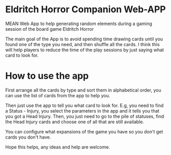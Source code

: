 # Eldritch Horror Companion Web-APP

MEAN Web App to help generating random elements during a gaming session of the board game Eldritch Horror

The main goal of the App is to avoid spending time drawing cards until you found one of the type you need, and then shuffle all the cards. I think this will help players to reduce the time of the play sessions by just saying what card to look for.

# How to use the app

First arrange all the cards by type and sort them in alphabetical order, you can use the list of cards from the app to help you.

Then just use the app to tell you what card to look for. E.g, you need to find a Status - Injury, you select the parameters in the app and it tells you that you got a Head Injury. Then, you just need to go to the pile of statuses, find the Head Injury cards and choose one of all that are still available.

You can configure what expansions of the game you have so you don't get cards you don't have.

Hope this helps, any ideas and help are welcome.